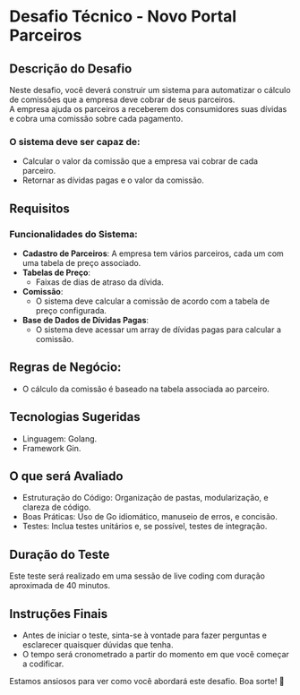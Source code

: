 # Desafio Técnico - Novo Portal Parceiros

## Descrição do Desafio

Neste desafio, você deverá construir um sistema para automatizar o cálculo de comissões que a empresa deve cobrar de seus parceiros.  
A empresa ajuda os parceiros a receberem dos consumidores suas dívidas e cobra uma comissão sobre cada pagamento.  

### O sistema deve ser capaz de:
- Calcular o valor da comissão que a empresa vai cobrar de cada parceiro.
- Retornar as dívidas pagas e o valor da comissão.

## Requisitos

### Funcionalidades do Sistema:
- **Cadastro de Parceiros**: A empresa tem vários parceiros, cada um com uma tabela de preço associado.
- **Tabelas de Preço**:
  - Faixas de dias de atraso da dívida.
- **Comissão**: 
  - O sistema deve calcular a comissão de acordo com a tabela de preço configurada.
- **Base de Dados de Dívidas Pagas**: 
  - O sistema deve acessar um array de dívidas pagas para calcular a comissão.

## Regras de Negócio:
- O cálculo da comissão é baseado na tabela associada ao parceiro.

## Tecnologias Sugeridas
- Linguagem: Golang.
- Framework Gin.

## O que será Avaliado
- Estruturação do Código: Organização de pastas, modularização, e clareza de código.
- Boas Práticas: Uso de Go idiomático, manuseio de erros, e concisão.
- Testes: Inclua testes unitários e, se possível, testes de integração.

## Duração do Teste
Este teste será realizado em uma sessão de live coding com duração aproximada de 40 minutos.

## Instruções Finais
- Antes de iniciar o teste, sinta-se à vontade para fazer perguntas e esclarecer quaisquer dúvidas que tenha.
- O tempo será cronometrado a partir do momento em que você começar a codificar.

Estamos ansiosos para ver como você abordará este desafio. Boa sorte! 🚀